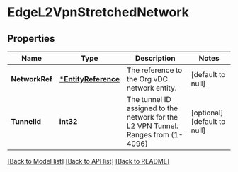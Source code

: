 # EdgeL2VpnStretchedNetwork

## Properties
Name | Type | Description | Notes
------------ | ------------- | ------------- | -------------
**NetworkRef** | [***EntityReference**](EntityReference.md) | The reference to the  Org vDC network entity.  | [default to null]
**TunnelId** | **int32** | The tunnel ID assigned to the network for the L2 VPN Tunnel. Ranges from (1-4096)  | [optional] [default to null]

[[Back to Model list]](../README.md#documentation-for-models) [[Back to API list]](../README.md#documentation-for-api-endpoints) [[Back to README]](../README.md)


